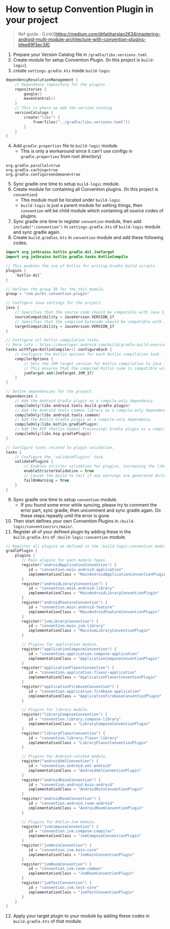 # How to setup Convention Plugin in your project

> Ref guide : (Link)[https://medium.com/@fatiharslan2634/mastering-android-multi-module-architecture-with-convention-plugins-bfee89f3ec38]

1. Prepare your Version Catalog file in `/gradle/libs.versions.toml`.
2. Create module for setup Convention Plugin. (In this project is `build-logic`).
3. create `settings.gradle.kts` inside `build-logic`
```kotlin
dependencyResolutionManagement {
    // Dependency repository for the plugins
    repositories {
        google()
        mavenCentral()
    }
    // This is where we add the version catalog
    versionCatalogs {
        create("libs") {
            from(files("../gradle/libs.versions.toml"))
        }
    }
}
```
4. Add `gradle.properties` file to `build-logic` module. 
   - This is only a workaround since it can't use configs in `gradle.properties` from root directory)
```
org.gradle.parallel=true
org.gradle.caching=true
org.gradle.configureondemand=true
```
5. Sync gradle one time to setup `build-logic` module.
6. Create module for containing all Convention plugins. (In this project is `convention`)
   - This module must be located under `build-logic`
   - `build-logic` is just a parent module for setting things, then `convention` will be child module which containing all source codes of plugins.
7. Sync gradle one time to register `convention` module, then add `include(":convention")` in `settings.gradle.kts` of `build-logic` module and sync gradle again.
8. Create `build.gradles.kts` in `convention` module and add these following codes.
```kotlin
import org.jetbrains.kotlin.gradle.dsl.JvmTarget
import org.jetbrains.kotlin.gradle.tasks.KotlinCompile

// This enables the use of Kotlin for writing Gradle build scripts.
plugins {
    `kotlin-dsl`
}

// Defines the group ID for the this module,
group = "com.purkt.convention.plugin"

// Configure Java settings for the project.
java {
    // Specifies that the source code should be compatible with Java 17.
    sourceCompatibility = JavaVersion.VERSION_17
    // Specifies that the compiled bytecode should be compatible with Java 17.
    targetCompatibility = JavaVersion.VERSION_17
}

// Configure all Kotlin compilation tasks.
// More info : https://developer.android.com/build/gradle-build-overview#is-build?
tasks.withType<KotlinCompile>().configureEach {
    // Configure the Kotlin options for each Kotlin compilation task.
    compilerOptions {
        // Sets the JVM target version for Kotlin compilation to Java 17.
        // This ensures that the compiled Kotlin code is compatible with Java 17.
        jvmTarget.set(JvmTarget.JVM_17)
    }
}

// Define dependencies for the project.
dependencies {
    // Add the Android Gradle plugin as a compile-only dependency.
    compileOnly(libs.android.tools.build.gradle.plugin)
    // Add the Android tools common library as a compile-only dependency.
    compileOnly(libs.android.tools.common)
    // Add the Kotlin Gradle plugin as a compile-only dependency.
    compileOnly(libs.kotlin.gradlePlugin)
    // Add the KSP (Kotlin Symbol Processing) Gradle plugin as a compile-only dependency.
    compileOnly(libs.ksp.gradlePlugin)
}

// Configure tasks related to plugin validation.
tasks {
    // Configure the 'validatePlugins' task.
    validatePlugins {
        // Enables stricter validation for plugins, increasing the likelihood of catching errors.
        enableStricterValidation = true
        // Causes the build to fail if any warnings are generated during plugin validation.
        failOnWarning = true
    }
}
```
9. Sync gradle one time to setup `convention` module.
    - If you found some error while syncing, please try to comment the error part, sync gradle, then uncomment and sync gradle again. Do these steps repeatly until the error is gone.
10. Then start defines your own Convention Plugins in `/build-logic/convention/src/main/`.
11. Register all of your defined plugin by adding these in the `build.gradle.kts` of `:build-logic:convention` module.
```kotlin
// Register all plugins we defined in the :build-logic:convention module.
gradlePlugin {
    plugins {
       // Main plugins for each module types.
       register("androidApplicationConvention") {
          id = "convention.main.android-application"
          implementationClass = "MainAndroidApplicationConventionPlugin"
       }
       register("androidLibraryConvention") {
          id = "convention.main.android-library"
          implementationClass = "MainAndroidLibraryConventionPlugin"
       }
       register("androidFeatureConvention") {
          id = "convention.main.android-feature"
          implementationClass = "MainAndroidFeatureConventionPlugin"
       }
       register("jvmLibraryConvention") {
          id = "convention.main.jvm-library"
          implementationClass = "MainJvmLibraryConventionPlugin"
       }

       // Plugins for application module.
       register("applicationComposeConvention") {
          id = "convention.application.compose-application"
          implementationClass = "ApplicationComposeConventionPlugin"
       }
       register("applicationFlavorConvention") {
          id = "convention.application.flavor-application"
          implementationClass = "ApplicationFlavorConventionPlugin"
       }
       register("applicationFirebaseConvention") {
          id = "convention.application.firebase-application"
          implementationClass = "ApplicationFirebaseConventionPlugin"
       }

       // Plugins for library module.
       register("libraryComposeConvention") {
          id = "convention.library.compose-library"
          implementationClass = "LibraryComposeConventionPlugin"
       }
       register("libraryFlavorConvention") {
          id = "convention.library.flavor-library"
          implementationClass = "LibraryFlavorConventionPlugin"
       }

       // Plugins for Android-related module.
       register("androidXmlConvention") {
          id = "convention.android.xml-android"
          implementationClass = "AndroidXmlConventionPlugin"
       }
       register("androidKoinConvention") {
          id = "convention.android.koin-android"
          implementationClass = "AndroidKoinConventionPlugin"
       }
       register("androidRoomConvention") {
          id = "convention.android.room-android"
          implementationClass = "AndroidRoomConventionPlugin"
       }

       // Plugins for Kotlin-Jvm module.
       register("jvmComposeConvention") {
          id = "convention.jvm.compose-compiler"
          implementationClass = "JvmComposeConventionPlugin"
       }
       register("jvmKoinConvention") {
          id = "convention.jvm.koin-core"
          implementationClass = "JvmKoinConventionPlugin"
       }
       register("jvmRoomConvention") {
          id = "convention.jvm.room-common"
          implementationClass = "JvmRoomConventionPlugin"
       }
       register("jvmTestConvention") {
          id = "convention.jvm.test-core"
          implementationClass = "JvmTestConventionPlugin"
       }
    }
}
```
12. Apply your target plugin to your module by adding these codes in `build.gradle.kts` of that module.